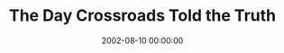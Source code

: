 ---
layout: series
series: "The Day Crossroads Told the Truth"
permalink: "/the-day-crossroads-told-the-truth/"
title: The Day Crossroads Told the Truth
date: 2002-08-10 00:00:00
endDate: 2002-08-11 00:00:00
description: "Find out the truth about Jesus' ministry and how it affects us at Crossroads."
src: "http://s3.amazonaws.com/crossroads-media/images/legacy/content/GenericCrnerSign.jpg"
---